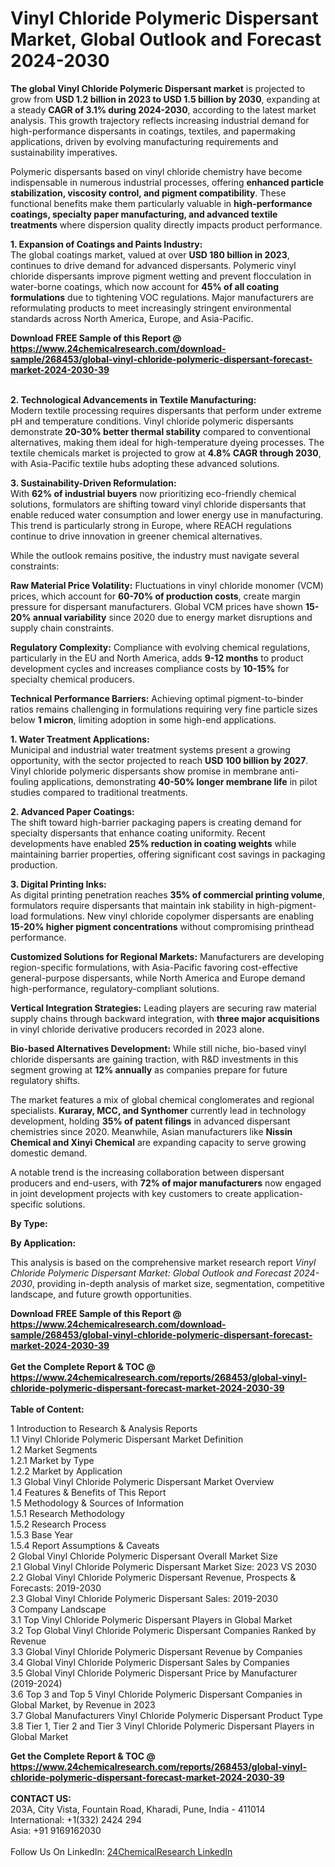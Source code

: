 <h1>Vinyl Chloride Polymeric Dispersant Market, Global Outlook and Forecast 2024-2030</h1><p><strong>The global Vinyl Chloride Polymeric Dispersant market</strong> is projected to grow from <strong>USD 1.2 billion in 2023 to USD 1.5 billion by 2030</strong>, expanding at a steady <strong>CAGR of 3.1% during 2024-2030</strong>, according to the latest market analysis. This growth trajectory reflects increasing industrial demand for high-performance dispersants in coatings, textiles, and papermaking applications, driven by evolving manufacturing requirements and sustainability imperatives.</p><p>Polymeric dispersants based on vinyl chloride chemistry have become indispensable in numerous industrial processes, offering <strong>enhanced particle stabilization, viscosity control, and pigment compatibility</strong>. These functional benefits make them particularly valuable in <strong>high-performance coatings, specialty paper manufacturing, and advanced textile treatments</strong> where dispersion quality directly impacts product performance.</p><p><strong>1. Expansion of Coatings and Paints Industry:</strong><br>
The global coatings market, valued at over <strong>USD 180 billion in 2023</strong>, continues to drive demand for advanced dispersants. Polymeric vinyl chloride dispersants improve pigment wetting and prevent flocculation in water-borne coatings, which now account for <strong>45% of all coating formulations</strong> due to tightening VOC regulations. Major manufacturers are reformulating products to meet increasingly stringent environmental standards across North America, Europe, and Asia-Pacific.</p><div><b>Download FREE Sample of this Report @ 
            <a href="https://www.24chemicalresearch.com/download-sample/268453/global-vinyl-chloride-polymeric-dispersant-forecast-market-2024-2030-39">
            https://www.24chemicalresearch.com/download-sample/268453/global-vinyl-chloride-polymeric-dispersant-forecast-market-2024-2030-39</a></b></div><br><p><strong>2. Technological Advancements in Textile Manufacturing:</strong><br>
Modern textile processing requires dispersants that perform under extreme pH and temperature conditions. Vinyl chloride polymeric dispersants demonstrate <strong>20-30% better thermal stability</strong> compared to conventional alternatives, making them ideal for high-temperature dyeing processes. The textile chemicals market is projected to grow at <strong>4.8% CAGR through 2030</strong>, with Asia-Pacific textile hubs adopting these advanced solutions.</p><p><strong>3. Sustainability-Driven Reformulation:</strong><br>
With <strong>62% of industrial buyers</strong> now prioritizing eco-friendly chemical solutions, formulators are shifting toward vinyl chloride dispersants that enable reduced water consumption and lower energy use in manufacturing. This trend is particularly strong in Europe, where REACH regulations continue to drive innovation in greener chemical alternatives.</p><p>While the outlook remains positive, the industry must navigate several constraints:</p><p><strong>Raw Material Price Volatility:</strong> Fluctuations in vinyl chloride monomer (VCM) prices, which account for <strong>60-70% of production costs</strong>, create margin pressure for dispersant manufacturers. Global VCM prices have shown <strong>15-20% annual variability</strong> since 2020 due to energy market disruptions and supply chain constraints.</p><p><strong>Regulatory Complexity:</strong> Compliance with evolving chemical regulations, particularly in the EU and North America, adds <strong>9-12 months</strong> to product development cycles and increases compliance costs by <strong>10-15%</strong> for specialty chemical producers.</p><p><strong>Technical Performance Barriers:</strong> Achieving optimal pigment-to-binder ratios remains challenging in formulations requiring very fine particle sizes below <strong>1 micron</strong>, limiting adoption in some high-end applications.</p><p><strong>1. Water Treatment Applications:</strong><br>
Municipal and industrial water treatment systems present a growing opportunity, with the sector projected to reach <strong>USD 100 billion by 2027</strong>. Vinyl chloride polymeric dispersants show promise in membrane anti-fouling applications, demonstrating <strong>40-50% longer membrane life</strong> in pilot studies compared to traditional treatments.</p><p><strong>2. Advanced Paper Coatings:</strong><br>
The shift toward high-barrier packaging papers is creating demand for specialty dispersants that enhance coating uniformity. Recent developments have enabled <strong>25% reduction in coating weights</strong> while maintaining barrier properties, offering significant cost savings in packaging production.</p><p><strong>3. Digital Printing Inks:</strong><br>
As digital printing penetration reaches <strong>35% of commercial printing volume</strong>, formulators require dispersants that maintain ink stability in high-pigment-load formulations. New vinyl chloride copolymer dispersants are enabling <strong>15-20% higher pigment concentrations</strong> without compromising printhead performance.</p><p><strong>Customized Solutions for Regional Markets:</strong> Manufacturers are developing region-specific formulations, with Asia-Pacific favoring cost-effective general-purpose dispersants, while North America and Europe demand high-performance, regulatory-compliant solutions.</p><p><strong>Vertical Integration Strategies:</strong> Leading players are securing raw material supply chains through backward integration, with <strong>three major acquisitions</strong> in vinyl chloride derivative producers recorded in 2023 alone.</p><p><strong>Bio-based Alternatives Development:</strong> While still niche, bio-based vinyl chloride dispersants are gaining traction, with R&amp;D investments in this segment growing at <strong>12% annually</strong> as companies prepare for future regulatory shifts.</p><p>The market features a mix of global chemical conglomerates and regional specialists. <strong>Kuraray, MCC, and Synthomer</strong> currently lead in technology development, holding <strong>35% of patent filings</strong> in advanced dispersant chemistries since 2020. Meanwhile, Asian manufacturers like <strong>Nissin Chemical and Xinyi Chemical</strong> are expanding capacity to serve growing domestic demand.</p><p>A notable trend is the increasing collaboration between dispersant producers and end-users, with <strong>72% of major manufacturers</strong> now engaged in joint development projects with key customers to create application-specific solutions.</p><p><strong>By Type:</strong></p><p><strong>By Application:</strong></p><p>This analysis is based on the comprehensive market research report <em>Vinyl Chloride Polymeric Dispersant Market: Global Outlook and Forecast 2024-2030</em>, providing in-depth analysis of market size, segmentation, competitive landscape, and future growth opportunities.</p><div><b>Download FREE Sample of this Report @ 
            <a href="https://www.24chemicalresearch.com/download-sample/268453/global-vinyl-chloride-polymeric-dispersant-forecast-market-2024-2030-39">
            https://www.24chemicalresearch.com/download-sample/268453/global-vinyl-chloride-polymeric-dispersant-forecast-market-2024-2030-39</a></b></div><br><div><b>Get the Complete Report & TOC @ 
            <a href="https://www.24chemicalresearch.com/reports/268453/global-vinyl-chloride-polymeric-dispersant-forecast-market-2024-2030-39">
            https://www.24chemicalresearch.com/reports/268453/global-vinyl-chloride-polymeric-dispersant-forecast-market-2024-2030-39</a></b></div><br>
            <b>Table of Content:</b><p>1 Introduction to Research & Analysis Reports<br />
    1.1 Vinyl Chloride Polymeric Dispersant Market Definition<br />
    1.2 Market Segments<br />
        1.2.1 Market by Type<br />
        1.2.2 Market by Application<br />
    1.3 Global Vinyl Chloride Polymeric Dispersant Market Overview<br />
    1.4 Features & Benefits of This Report<br />
    1.5 Methodology & Sources of Information<br />
        1.5.1 Research Methodology<br />
        1.5.2 Research Process<br />
        1.5.3 Base Year<br />
        1.5.4 Report Assumptions & Caveats<br />
2 Global Vinyl Chloride Polymeric Dispersant Overall Market Size<br />
    2.1 Global Vinyl Chloride Polymeric Dispersant Market Size: 2023 VS 2030<br />
    2.2 Global Vinyl Chloride Polymeric Dispersant Revenue, Prospects & Forecasts: 2019-2030<br />
    2.3 Global Vinyl Chloride Polymeric Dispersant Sales: 2019-2030<br />
3 Company Landscape<br />
    3.1 Top Vinyl Chloride Polymeric Dispersant Players in Global Market<br />
    3.2 Top Global Vinyl Chloride Polymeric Dispersant Companies Ranked by Revenue<br />
    3.3 Global Vinyl Chloride Polymeric Dispersant Revenue by Companies<br />
    3.4 Global Vinyl Chloride Polymeric Dispersant Sales by Companies<br />
    3.5 Global Vinyl Chloride Polymeric Dispersant Price by Manufacturer (2019-2024)<br />
    3.6 Top 3 and Top 5 Vinyl Chloride Polymeric Dispersant Companies in Global Market, by Revenue in 2023<br />
    3.7 Global Manufacturers Vinyl Chloride Polymeric Dispersant Product Type<br />
    3.8 Tier 1, Tier 2 and Tier 3 Vinyl Chloride Polymeric Dispersant Players in Global Market<br />
    </p><div><b>Get the Complete Report & TOC @ 
            <a href="https://www.24chemicalresearch.com/reports/268453/global-vinyl-chloride-polymeric-dispersant-forecast-market-2024-2030-39">
            https://www.24chemicalresearch.com/reports/268453/global-vinyl-chloride-polymeric-dispersant-forecast-market-2024-2030-39</a></b></div><br><b>CONTACT US:</b><br>
            203A, City Vista, Fountain Road, Kharadi, Pune, India - 411014<br>
            International: +1(332) 2424 294<br>
            Asia: +91 9169162030 <br><br>
            Follow Us On LinkedIn: <a href="https://www.linkedin.com/company/24chemicalresearch/">24ChemicalResearch LinkedIn</a>